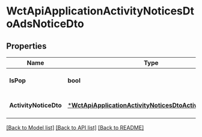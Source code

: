 # WctApiApplicationActivityNoticesDtoAdsNoticeDto

## Properties
Name | Type | Description | Notes
------------ | ------------- | ------------- | -------------
**IsPop** | **bool** | 今日是否已弹窗过 | [optional] [default to null]
**ActivityNoticeDto** | [***WctApiApplicationActivityNoticesDtoActivityNoticeDto**](WCT.Api.Application.ActivityNotices.Dto.ActivityNoticeDto.md) |  | [optional] [default to null]

[[Back to Model list]](../README.md#documentation-for-models) [[Back to API list]](../README.md#documentation-for-api-endpoints) [[Back to README]](../README.md)

